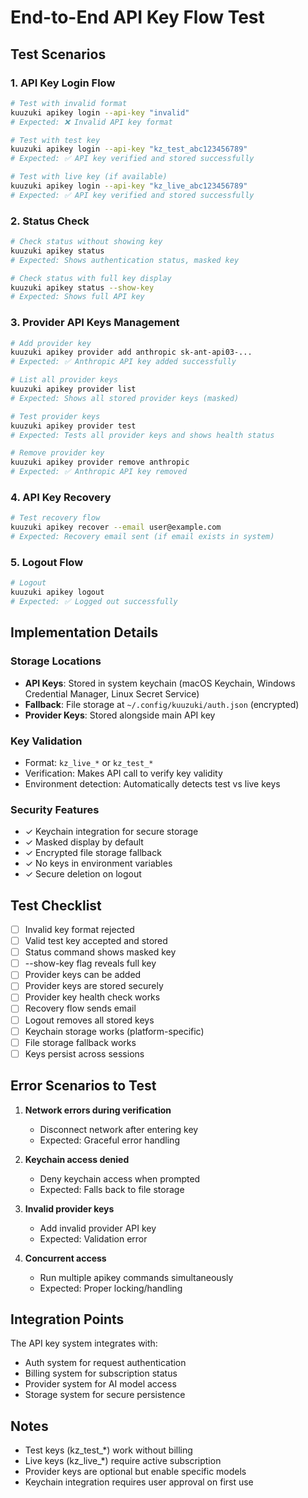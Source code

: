 # End-to-End API Key Flow Test

## Test Scenarios

### 1. API Key Login Flow

```bash
# Test with invalid format
kuuzuki apikey login --api-key "invalid"
# Expected: ❌ Invalid API key format

# Test with test key
kuuzuki apikey login --api-key "kz_test_abc123456789"
# Expected: ✅ API key verified and stored successfully

# Test with live key (if available)
kuuzuki apikey login --api-key "kz_live_abc123456789"
# Expected: ✅ API key verified and stored successfully
```

### 2. Status Check

```bash
# Check status without showing key
kuuzuki apikey status
# Expected: Shows authentication status, masked key

# Check status with full key display
kuuzuki apikey status --show-key
# Expected: Shows full API key
```

### 3. Provider API Keys Management

```bash
# Add provider key
kuuzuki apikey provider add anthropic sk-ant-api03-...
# Expected: ✅ Anthropic API key added successfully

# List all provider keys
kuuzuki apikey provider list
# Expected: Shows all stored provider keys (masked)

# Test provider keys
kuuzuki apikey provider test
# Expected: Tests all provider keys and shows health status

# Remove provider key
kuuzuki apikey provider remove anthropic
# Expected: ✅ Anthropic API key removed
```

### 4. API Key Recovery

```bash
# Test recovery flow
kuuzuki apikey recover --email user@example.com
# Expected: Recovery email sent (if email exists in system)
```

### 5. Logout Flow

```bash
# Logout
kuuzuki apikey logout
# Expected: ✅ Logged out successfully
```

## Implementation Details

### Storage Locations
- **API Keys**: Stored in system keychain (macOS Keychain, Windows Credential Manager, Linux Secret Service)
- **Fallback**: File storage at `~/.config/kuuzuki/auth.json` (encrypted)
- **Provider Keys**: Stored alongside main API key

### Key Validation
- Format: `kz_live_*` or `kz_test_*`
- Verification: Makes API call to verify key validity
- Environment detection: Automatically detects test vs live keys

### Security Features
- ✓ Keychain integration for secure storage
- ✓ Masked display by default
- ✓ Encrypted file storage fallback
- ✓ No keys in environment variables
- ✓ Secure deletion on logout

## Test Checklist

- [ ] Invalid key format rejected
- [ ] Valid test key accepted and stored
- [ ] Status command shows masked key
- [ ] --show-key flag reveals full key
- [ ] Provider keys can be added
- [ ] Provider keys are stored securely
- [ ] Provider key health check works
- [ ] Recovery flow sends email
- [ ] Logout removes all stored keys
- [ ] Keychain storage works (platform-specific)
- [ ] File storage fallback works
- [ ] Keys persist across sessions

## Error Scenarios to Test

1. **Network errors during verification**
   - Disconnect network after entering key
   - Expected: Graceful error handling

2. **Keychain access denied**
   - Deny keychain access when prompted
   - Expected: Falls back to file storage

3. **Invalid provider keys**
   - Add invalid provider API key
   - Expected: Validation error

4. **Concurrent access**
   - Run multiple apikey commands simultaneously
   - Expected: Proper locking/handling

## Integration Points

The API key system integrates with:
- Auth system for request authentication
- Billing system for subscription status
- Provider system for AI model access
- Storage system for secure persistence

## Notes

- Test keys (kz_test_*) work without billing
- Live keys (kz_live_*) require active subscription
- Provider keys are optional but enable specific models
- Keychain integration requires user approval on first use